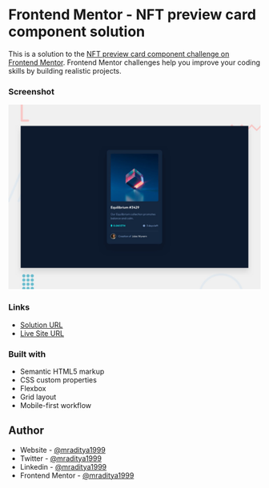 # Frontend Mentor - NFT preview card component solution

This is a solution to the [NFT preview card component challenge on Frontend Mentor](https://www.frontendmentor.io/challenges/nft-preview-card-component-SbdUL_w0U). Frontend Mentor challenges help you improve your coding skills by building realistic projects.

### Screenshot

[![Design preview for the NFT preview card component coding challenge](./design/desktop-preview.jpg)](https://fm-05-nft-preview-card-component.netlify.app)

### Links

- [Solution URL](https://www.frontendmentor.io/solutions/nft-preview-card-component-2AaELH6v-S)
- [Live Site URL](https://fm-05-nft-preview-card-component.netlify.app)

### Built with

- Semantic HTML5 markup
- CSS custom properties
- Flexbox
- Grid layout
- Mobile-first workflow

## Author

- Website - [@mraditya1999](https://www.adityayadav.live)
- Twitter - [@mraditya1999](https://twitter.com/mraditya1999)
- Linkedin - [@mraditya1999](https://www.linkedin.com/in/mraditya1999/)
- Frontend Mentor - [@mraditya1999](https://www.frontendmentor.io/profile/Aditya-oss-creator)
